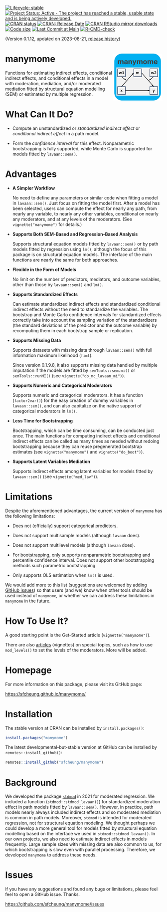 <!-- badges: start -->
[![Lifecycle: stable](https://img.shields.io/badge/lifecycle-stable-brightgreen.svg)](https://lifecycle.r-lib.org/articles/stages.html#stable)
[![Project Status: Active - The project has reached a stable, usable state and is being actively developed.](https://www.repostatus.org/badges/latest/active.svg)](https://www.repostatus.org/#active)
[![CRAN status](https://www.r-pkg.org/badges/version/manymome?color=blue)](https://CRAN.R-project.org/package=manymome)
[![CRAN: Release Date](https://www.r-pkg.org/badges/last-release/manymome?color=blue)](https://cran.r-project.org/package=manymome)
[![CRAN RStudio mirror downloads](https://cranlogs.r-pkg.org/badges/grand-total/manymome?color=blue)](https://r-pkg.org/pkg/manymome)
[![Code size](https://img.shields.io/github/languages/code-size/sfcheung/manymome.svg)](https://github.com/sfcheung/manymome)
[![Last Commit at Main](https://img.shields.io/github/last-commit/sfcheung/manymome.svg)](https://github.com/sfcheung/manymome/commits/main)
[![R-CMD-check](https://github.com/sfcheung/manymome/actions/workflows/R-CMD-check.yaml/badge.svg)](https://github.com/sfcheung/manymome/actions/workflows/R-CMD-check.yaml)
<!-- badges: end -->

(Version 0.1.12, updated on 2023-08-21, [release history](https://sfcheung.github.io/manymome/news/index.html))

# manymome  <img src="man/figures/logo.png" align="right" height="150" />

Functions for estimating indirect effects, conditional indirect
effects, and conditional effects in a model with
moderation, mediation, and/or moderated mediation fitted
by structural equation modelling (SEM) or estimated
by multiple regression.

# What Can It Do?

- Compute an unstandardized or *standardized* *indirect* *effect* or
  *conditional* *indirect* *effect* in a path model.

- Form the *confidence* *interval* for this effect.
  Nonparametric bootstrapping is fully supported,
  while Monte Carlo is supported for models
  fitted by `lavaan::sem()`.

# Advantages

- **A Simpler Workflow**

  No need to define any parameters or similar
  code when
  fitting a model in `lavaan::sem()`. Just focus on fitting
  the model first. After a model has
  been selected, users can compute the effect for nearly any path, from
  nearly any variable, to nearly any other variables, conditional on
  nearly any moderators,
  and at any levels of the moderators.
  (See `vignette("manymome")` for details.)

- **Supports Both SEM-Based and Regression-Based Analysis**

  Supports structural equation models fitted by `lavaan::sem()` or by
  path models fitted by regression using `lm()`, although the
  focus of this package is on structural equation models.
  The interface of the main functions are nearly the same for
  both approaches.

- **Flexible in the Form of Models**

  No limit on the number of predictors, mediators, and
  outcome variables, other than those by `lavaan::sem()` and `lm()`.

- **Supports Standardized Effects**

  Can estimate standardized indirect effects and standardized
  conditional indirect effects without the need to standardize
  the variables. The bootstrap and Monte Carlo
  confidence intervals for standardized
  effects correctly take into account the sampling variation
  of the standardizers (the standard deviations of the predictor
  and the outcome variable) by recomputing them in each bootstrap
  sample or replication.

- **Supports Missing Data**

  Supports datasets with missing data
  through `lavaan::sem()` with full information maximum likelihood (`fiml`).

  Since version 0.1.9.8, it also supports missing data handled
  by multiple imputation if the models are fitted by `semTools::sem.mi()`
  or `semTools::runMI()` (see `vignette("do_mc_lavaan_mi")`).

- **Supports Numeric and Categorical Moderators**

  Supports numeric and
  categorical moderators. It has a function (`factor2var()`) for the easy
  creation of dummy variables in `lavaan::sem()`, and can also capitalize on
  the native support of categorical moderators in `lm()`.

- **Less Time for Bootstrapping**

  Bootstrapping, which can be time consuming, can
  be conducted just once. The main functions for computing indirect effects
  and conditional indirect effects can be called as many times as needed without redoing
  bootstrapping because they can reuse pregenerated bootstrap
  estimates (see `vignette("manymome")` and `vignette("do_boot")`).

- **Supports Latent Variables Mediation**

  Supports indirect effects among
  latent variables for models fitted by `lavaan::sem()` (see
  `vignette("med_lav")`).

# Limitations

Despite the aforementioned advantages, the current version of
`manymome` has the following limitations:

- Does not (officially) support categorical predictors.

- Does not support multisample models (although `lavaan` does).

- Does not support multilevel models (although `lavaan` does).

- For bootstrapping, only supports nonparametric bootstrapping and percentile
confidence interval. Does not support other bootstrapping methods such parametric bootstrapping.

- Only supports OLS estimation when `lm()` is used.

We would add more to this list (suggestions are welcomed by
adding [GitHub issues](#issues)) so that users (and we) know when
other tools should be used instead of `manymome`, or whether
we can address these limitations in `manymome` in the future.

# How To Use It?

A good starting point is the Get-Started article (`vignette("manymome")`).

There are also [articles](https://sfcheung.github.io/manymome/articles/index.html) (vignettes) on
special topics, such as how to use `mod_levels()` to set
the levels of the moderators. More will be added.

# Homepage

For more information on this package, please visit its GitHub page:

https://sfcheung.github.io/manymome/

# Installation

The stable version at CRAN can be installed by `install.packages()`:

```r
install.packages("manymome")
```

The latest developmental-but-stable version at GitHub can be installed by `remotes::install_github()`:

```r
remotes::install_github("sfcheung/manymome")
```

# Background

We developed the package [`stdmod`](https://sfcheung.github.io/stdmod/)
in 2021 for moderated regression. We included a function
(`stdmod::stdmod_lavaan()`)
for standardized moderation effect in path models fitted
by `lavaan::sem()`. However, in practice, path models nearly
always included indirect effects and so moderated mediation
is common in path models. Moreover, `stdmod` is intended for
moderated regression, not for structural equation modeling. We
thought perhaps we could develop a more general tool for
models fitted by structural equation modelling based on
the interface we used in `stdmod::stdmod_lavaan()`. In our own
projects, we also need to estimate indirect effects in models
frequently. Large sample sizes with missing data are also
common to us, for which bootstrapping is slow even with parallel
processing. Therefore, we developed `manymome` to address these
needs.

# Issues

If you have any suggestions and found any bugs or limitations, please feel
feel to open a GitHub issue. Thanks.

https://github.com/sfcheung/manymome/issues
